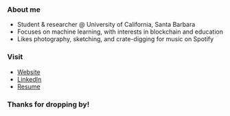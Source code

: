 ### About me
  - Student & researcher @ University of California, Santa Barbara
  - Focuses on machine learning, with interests in blockchain and education
  - Likes photography, sketching, and crate-digging for music on Spotify
### Visit
  - [Website](https://nullmiso.github.io/site)
  - [LinkedIn](www.linkedin.com/in/andrewyu6581)
  - [Resume](https://www.dropbox.com/scl/fi/qvzeob7as84nf0ziem813/andrewyuresume.pdf)
### Thanks for dropping by!
